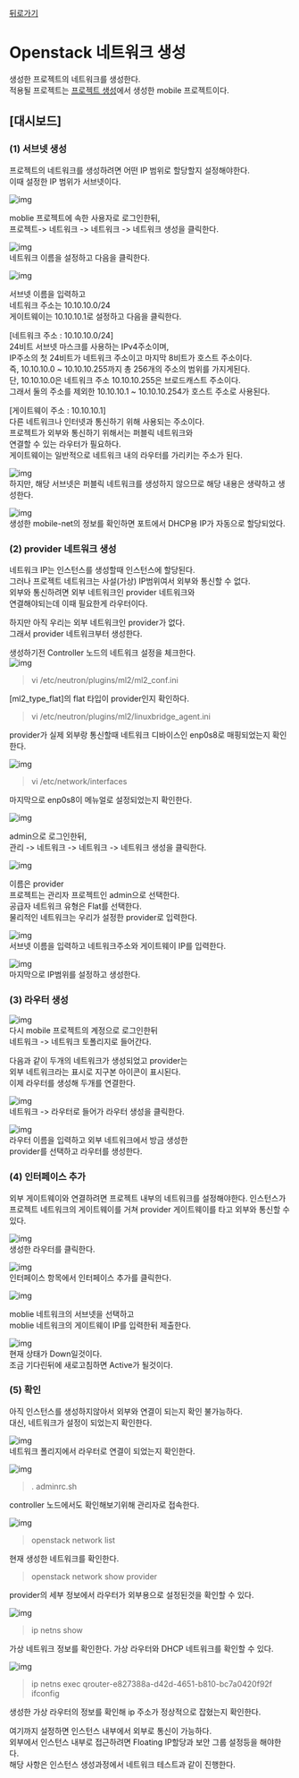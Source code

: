 [뒤로가기](../../README.md)<br>

# Openstack 네트워크 생성

생성한 프로젝트의 네트워크를 생성한다.<br>
적용될 프로젝트는 [프로젝트 생성](./openstack_oper_project.md)에서 생성한 mobile 프로젝트이다.

## [대시보드]

### (1) 서브넷 생성

프로젝트의 네트워크를 생성하려면 어떤 IP 범위로 할당할지 설정해야한다.<br>
이때 설정한 IP 범위가 서브넷이다.<br>

![img](../Img/openstack_oper20.png)<br>

moblie 프로젝트에 속한 사용자로 로그인한뒤,<br>
프로젝트-> 네트워크 -> 네트워크 -> 네트워크 생성을 클릭한다.<br>

![img](../Img/openstack_oper21.png)<br>
네트워크 이름을 설정하고 다음을 클릭한다.<br>

![img](../Img/openstack_oper22.png)<br>

서브넷 이름을 입력하고<br>
네트워크 주소는 10.10.10.0/24<br>
게이트웨이는 10.10.10.1로 설정하고 다음을 클릭한다.<br>

[네트워크 주소 : 10.10.10.0/24]<br>
24비트 서브넷 마스크를 사용하는 IPv4주소이며,<br>
IP주소의 첫 24비트가 네트워크 주소이고 마지막 8비트가 호스트 주소이다.<br>
즉, 10.10.10.0 ~ 10.10.10.255까지 총 256개의 주소의 범위를 가지게된다.<br>
단, 10.10.10.0은 네트워크 주소 10.10.10.255은 브로드캐스트 주소이다.<br>
그래서 둘의 주소를 제외한 10.10.10.1 ~ 10.10.10.254가 호스트 주소로 사용된다.<br>

[게이트웨이 주소 : 10.10.10.1]<br>
다른 네트워크나 인터넷과 통신하기 위해 사용되는 주소이다.<br>
프로젝트가 외부와 통신하기 위해서는 퍼블릭 네트워크와 <br>연결할 수 있는 라우터가 필요하다.<br>
게이트웨이는 일반적으로 네트워크 내의 라우터를 가리키는 주소가 된다.<br>

![img](../Img/openstack_oper23.png)<br>
하지만, 해당 서브넷은 퍼블릭 네트워크를 생성하지 않으므로 해당 내용은 생략하고 생성한다.

![img](../Img/openstack_oper24.png)<br>
생성한 mobile-net의 정보를 확인하면 포트에서
DHCP용 IP가 자동으로 할당되었다.<br>

### (2) provider 네트워크 생성

네트워크 IP는 인스턴스를 생성할때 인스턴스에 할당된다.<br>
그러나 프로젝트 네트워크는 사설(가상) IP범위여서 외부와 통신할 수 없다.<br>
외부와 통신하려면 외부 네트워크인 provider 네트워크와 <br>연결해야되는데 이때 필요한게 라우터이다.<br>

하지만 아직 우리는 외부 네트워크인 provider가 없다.<br>
그래서 provider 네트워크부터 생성한다.<br>

생성하기전 Controller 노드의 네트워크 설정을 체크한다.<br>
![img](../Img/openstack_oper26.png)<br>

> vi /etc/neutron/plugins/ml2/ml2_conf.ini<br>

[ml2_type_flat]의 flat 타입이 provider인지 확인하다.<br>

> vi /etc/neutron/plugins/ml2/linuxbridge_agent.ini

provider가 실제 외부랑 통신할때 네트워크 디바이스인 enp0s8로 매핑되었는지 확인한다.<br>

![img](../Img/openstack_oper27.png)<br>

> vi /etc/network/interfaces

마지막으로 enp0s8이 메뉴얼로 설정되었는지 확인한다.<br>

![img](../Img/openstack_oper25.png)<br>

admin으로 로그인한뒤,<br>
관리 -> 네트워크 -> 네트워크 -> 네트워크 생성을 클릭한다.<br>

![img](../Img/openstack_oper28.png)<br>

이름은 provider<br>
프로젝트는 관리자 프로젝트인 admin으로 선택한다.<br>
공급자 네트워크 유형은 Flat를 선택한다.<br>
물리적인 네트워크는 우리가 설정한 provider로 입력한다.<br>

![img](../Img/openstack_oper29.png)<br>
서브넷 이름을 입력하고 네트워크주소와 게이트웨이 IP를 입력한다.<br>

![img](../Img/openstack_oper30.png)<br>
마지막으로 IP범위를 설정하고 생성한다.

### (3) 라우터 생성

![img](../Img/openstack_oper31.png)<br>
다시 mobile 프로젝트의 계정으로 로그인한뒤<br>
네트워크 -> 네트워크 토폴리지로 들어간다.<br>

다음과 같이 두개의 네트워크가 생성되었고 provider는<br>
외부 네트워크라는 표시로 지구본 아이콘이 표시된다.<br>
이제 라우터를 생성해 두개를 연결한다.<br>

![img](../Img/openstack_oper32.png)<br>
네트워크 -> 라우터로 들어가 라우터 생성을 클릭한다.<br>

![img](../Img/openstack_oper33.png)<br>
라우터 이름을 입력하고 외부 네트워크에서 방금 생성한<br> provider를 선택하고 라우터를 생성한다.

### (4) 인터페이스 추가

외부 게이트웨이와 연결하려면 프로젝트 내부의 네트워크를 설정해야한다.
인스턴스가 프로젝트 네트워크의 게이트웨이를 거쳐 provider 게이트웨이를 타고 외부와 통신할 수 있다.

![img](../Img/openstack_oper34.png)<br>
생성한 라우터를 클릭한다.

![img](../Img/openstack_oper35.png)<br>
인터페이스 항목에서 인터페이스 추가를 클릭한다.

![img](../Img/openstack_oper36.png)<br>

moblie 네트워크의 서브넷을 선택하고<br>
moblie 네트워크의 게이트웨이 IP를 입력한뒤 제출한다.<br>

![img](../Img/openstack_oper37.png)<br>
현재 상태가 Down일것이다.<br>
조금 기다린뒤에 새로고침하면 Active가 될것이다.<br>

### (5) 확인

아직 인스턴스를 생성하지않아서 외부와 연결이 되는지 확인 불가능하다.<br>
대신, 네트워크가 설정이 되었는지 확인한다.<br>

![img](../Img/openstack_oper38.png)<br>
네트워크 폴리지에서 라우터로 연결이 되었는지 확인한다.

![img](../Img/openstack_oper39.png)<br>

> . adminrc.sh

controller 노드에서도 확인해보기위해 관리자로 접속한다.

![img](../Img/openstack_oper40.png)<br>

> openstack network list

현재 생성한 네트워크를 확인한다.

> openstack network show provider

provider의 세부 정보에서 라우터가 외부용으로 설정된것을 확인할 수 있다.

![img](../Img/openstack_oper41.png)<br>

> ip netns show

가상 네트워크 정보를 확인한다.
가상 라우터와 DHCP 네트워크를 확인할 수 있다.

![img](../Img/openstack_oper42.png)<br>

> ip netns exec qrouter-e827388a-d42d-4651-b810-bc7a0420f92f ifconfig

생성한 가상 라우터의 정보를 확인해
ip 주소가 정상적으로 잡혔는지 확인한다.<br>

여기까지 설정하면 인스턴스 내부에서 외부로 통신이 가능하다.<br>
외부에서 인스턴스 내부로 접근하려면 Floating IP할당과
보안 그룹 설정등을 해야한다.<br>
해당 사항은 인스턴스 생성과정에서
네트워크 테스트과 같이 진행한다.<br>
